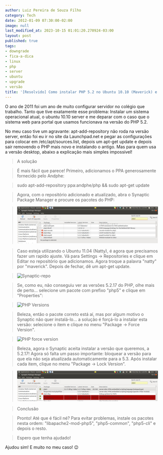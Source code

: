 ```yaml
---
author: Luiz Pereira de Souza Filho
category: Tech
date: 2012-01-09 07:30:00-02:00
image: null
last_modified_at: 2023-10-15 01:01:20.270924-03:00
layout: post
published: true
tags:
- downgrade
- fica-a-dica
- linux
- php
- server
- ubuntu
- upgrade
- versão
title: '[Resolvido] Como instalar PHP 5.2 no Ubuntu 10.10 (Maverick) e 11.04 (Natty)'
---
```


O ano de 2011 foi um ano de muito configurar servidor no colégio que trabalho. Tanto que tive exatamente esse problema: Instalar um sistema operacional atual, o ubuntu 10.10 server e me deparar com o caso que o sistema web para portal que usamos funcionava na versão do PHP 5.2.

No meu caso tive um agravante: apt-add-repository não roda na versão server, então foi eu ir no site da Launchpad.net e pegar as configurações para colocar em /etc/apt/sources.list, depois um apt-get update e depois sair removendo o PHP mais novo e instalando o antigo. Mas para quem usa a versão desktop, abaixo a explicação mais simples impossível!

> A solução

>

> É mais fácil que parece! Primeiro, adicionamos o PPA generosamente fornecido pelo Andphe:

>

> sudo apt-add-repository ppa:andphe/php && sudo apt-get update

>

> Agora, com o repositório adicionado e atualizado, abra o Synaptic Package Manager e procure os pacotes do PHP:

>

> ![Synaptic-PHP](/wp-content/uploads/2012/01/synaptic-php.jpg)

>

> Caso esteja utilizando o Ubuntu 11.04 (Natty), é agora que precisamos fazer um rapido ajuste. Vá para Settings -> Repositories e clique em Editar no repositório que adicionamos. Agora troque a palavra "natty" por "maverick". Depois de fechar, dê um apt-get update.

>

> ![Synaptic-repo](/wp-content/uploads/2012/01/synaptic-repo-version.jpg)

>

> Se, como eu, não conseguiu ver as versões 5.2.17 do PHP, olhe mais de perto... selecione um pacote com prefixo "php5" e clique em "Properties":

>

> ![PHP Versions](/wp-content/uploads/2012/01/synaptic-php-versions.jpg)

>

> Beleza, então o pacote correto está aí, mas por algum motivo o Synaptic não quer instalá-lo... a solução é forçá-lo a instalar esta versão: selecione o item e clique no menu "Package -> Force Version".

>

> ![PHP force version](/wp-content/uploads/2012/01/synaptic-php-force.jpg)

>

> Beleza, agora o Synaptic aceita instalar a versão que queremos, a 5.2.17! Agora só falta um passo importante: bloquear a versão para que ela não seja atualizada automaticamente para a 5.3. Após instalar cada item, clique no menu "Package -> Lock Version".

>

> ![PHP locked](/wp-content/uploads/2012/01/synaptic-php-locked.jpg)

>

> Conclusão

>

> Pronto! Até que é fácil né? Para evitar problemas, instale os pacotes nesta ordem: "libapache2-mod-php5", "php5-common", "php5-cli" e depois o resto.

>

> Espero que tenha ajudado!

Ajudou sim! E muito no meu caso! 😉
